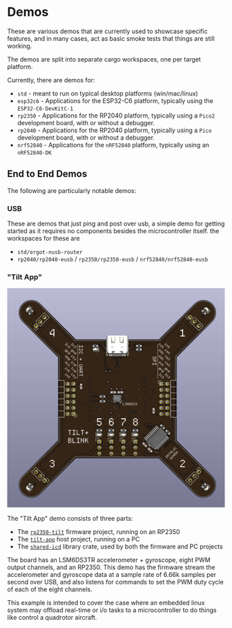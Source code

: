 # Demos

These are various demos that are currently used to showcase specific features, and in many cases, act as basic smoke tests that things are still working.

The demos are split into separate cargo workspaces, one per target platform.

Currently, there are demos for:

* `std` - meant to run on typical desktop platforms (win/mac/linux)
* `esp32c6` - Applications for the ESP32-C6 platform, typically using the `ESP32-C6-DevKitC-1`
* `rp2350` - Applications for the RP2040 platform, typically using a `Pico2` development board, with or without a debugger.
* `rp2040` - Applications for the RP2040 platform, typically using a `Pico` development board, with or without a debugger.
* `nrf52840` - Applications for the `nRF52840` platform, typically using an `nRF52840-DK`

## End to End Demos

The following are particularly notable demos:

### USB

These are demos that just ping and post over usb, a simple demo for getting
started as it requires no components besides the microcontroller itself. the
workspaces for these are

- `std/ergot-nusb-router`
- `rp2040/rp2040-eusb` / `rp2350/rp2350-eusb` / `nrf52840/nrf52840-eusb`

### "Tilt App"

![A 3d render of a circuit board](./tilt-blink-board.png)

The "Tilt App" demo consists of three parts:

* The [`rp2350-tilt`] firmware project, running on an RP2350
* The [`tilt-app`] host project, running on a PC
* The [`shared-icd`] library crate, used by both the firmware and PC projects

[`rp2350-tilt`]: ./rp2350/rp2350-tilt/README.md
[`tilt-app`]: ./std/tilt-app/README.md
[`shared-icd`]: ./shared-icd/README.md

The board has an LSM6DS3TR accelerometer + gyroscope, eight PWM output channels, and
an RP2350. This demo has the firmware stream the accelerometer and gyroscope data at
a sample rate of 6.66k samples per second over USB, and also listens for commands to
set the PWM duty cycle of each of the eight channels.

This example is intended to cover the case where an embedded linux system may offload
real-time or i/o tasks to a microcontroller to do things like control a quadrotor
aircraft.